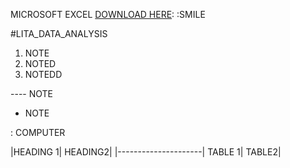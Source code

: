 MICROSOFT EXCEL [DOWNLOAD HERE](HTTPS://WWW.MICROSOFT.COM):
:SMILE

#LITA_DATA_ANALYSIS

1. NOTE
2. NOTED
3. NOTEDD

---- NOTE
-  NOTE

: COMPUTER


|HEADING 1| HEADING2|
|---------------------|
TABLE 1| TABLE2|
